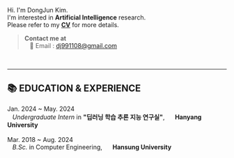 Hi. I'm DongJun Kim. <br>
I'm interested in **Artificial Intelligence** research.  <br>
Please refer to my **[CV](https://github.com/dj991108/dj991108/files/15448208/CV.pdf)** for more details. <br>


> **Contact me at** <br>
&nbsp;&nbsp; 📧 Email : dj991108@gmail.com <br>
<br>

***
## 📚 EDUCATION & EXPERIENCE <br>
Jan. 2024 ~ May. 2024 <br>
&nbsp;&nbsp; _Undergraduate Intern_ in **"딥러닝 학습 추론 지능 연구실"**,&nbsp;&nbsp;&nbsp;&nbsp;&nbsp; **Hanyang University**
<br><br>
Mar. 2018 ~ Aug. 2024 <br>
&nbsp;&nbsp; _B.Sc._ in Computer Engineering,&nbsp;&nbsp;&nbsp;&nbsp;&nbsp; **Hansung University**

<br>
